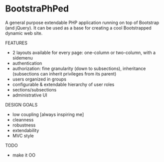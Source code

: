 BootstraPhPed
=============

A general purpose extendable PHP application running on top of Bootstrap (and jQuery). It can be used as a base for creating a cool Bootstrapped dynamic web site.

FEATURES
 - 2 layouts available for every page: one-column or two-column, with a sidemenu
 - authentication 
 - authorization: fine granularity (down to subsections), inheritance (subsections can inherit privileges from its parent)
 - users organized in groups
 - configurable & extendable hierarchy of user roles
 - sections/subsections
 - administrative UI

DESIGN GOALS
 - low coupling [always inspiring me]
 - cleanness
 - robustness
 - extendability
 - MVC style

TODO
 - make it OO